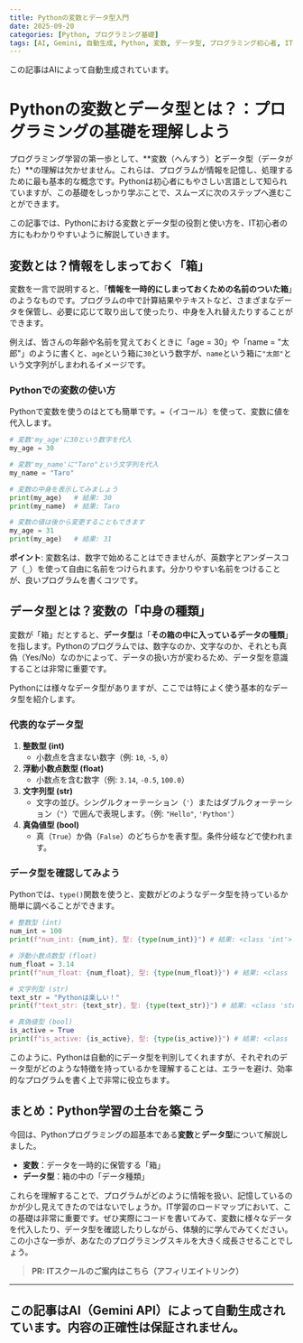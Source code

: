 ```yaml
---
title: Pythonの変数とデータ型入門
date: 2025-09-20
categories: [Python, プログラミング基礎]
tags: [AI, Gemini, 自動生成, Python, 変数, データ型, プログラミング初心者, IT学習]
---
```


この記事はAIによって自動生成されています。

# Pythonの変数とデータ型とは？：プログラミングの基礎を理解しよう

プログラミング学習の第一歩として、**変数（へんすう）**と**データ型（データがた）**の理解は欠かせません。これらは、プログラムが情報を記憶し、処理するために最も基本的な概念です。Pythonは初心者にもやさしい言語として知られていますが、この基礎をしっかり学ぶことで、スムーズに次のステップへ進むことができます。

この記事では、Pythonにおける変数とデータ型の役割と使い方を、IT初心者の方にもわかりやすいように解説していきます。

## 変数とは？情報をしまっておく「箱」

変数を一言で説明すると、「**情報を一時的にしまっておくための名前のついた箱**」のようなものです。プログラムの中で計算結果やテキストなど、さまざまなデータを保管し、必要に応じて取り出して使ったり、中身を入れ替えたりすることができます。

例えば、皆さんの年齢や名前を覚えておくときに「age = 30」や「name = "太郎"」のように書くと、`age`という箱に`30`という数字が、`name`という箱に`"太郎"`という文字列がしまわれるイメージです。

### Pythonでの変数の使い方

Pythonで変数を使うのはとても簡単です。`=`（イコール）を使って、変数に値を代入します。

```python
# 変数'my_age'に30という数字を代入
my_age = 30 

# 変数'my_name'に"Taro"という文字列を代入
my_name = "Taro"

# 変数の中身を表示してみましょう
print(my_age)   # 結果: 30
print(my_name)  # 結果: Taro

# 変数の値は後から変更することもできます
my_age = 31
print(my_age)   # 結果: 31
```

**ポイント**: 変数名は、数字で始めることはできませんが、英数字とアンダースコア（`_`）を使って自由に名前をつけられます。分かりやすい名前をつけることが、良いプログラムを書くコツです。

## データ型とは？変数の「中身の種類」

変数が「箱」だとすると、**データ型**は「**その箱の中に入っているデータの種類**」を指します。Pythonのプログラムでは、数字なのか、文字なのか、それとも真偽（Yes/No）なのかによって、データの扱い方が変わるため、データ型を意識することは非常に重要です。

Pythonには様々なデータ型がありますが、ここでは特によく使う基本的なデータ型を紹介します。

### 代表的なデータ型

1.  **整数型 (int)**
    *   小数点を含まない数字（例: `10`, `-5`, `0`）
2.  **浮動小数点数型 (float)**
    *   小数点を含む数字（例: `3.14`, `-0.5`, `100.0`）
3.  **文字列型 (str)**
    *   文字の並び。シングルクォーテーション（`'`）またはダブルクォーテーション（`"`）で囲んで表現します。（例: `"Hello"`, `'Python'`）
4.  **真偽値型 (bool)**
    *   真（`True`）か偽（`False`）のどちらかを表す型。条件分岐などで使われます。

### データ型を確認してみよう

Pythonでは、`type()`関数を使うと、変数がどのようなデータ型を持っているか簡単に調べることができます。

```python
# 整数型 (int)
num_int = 100
print(f"num_int: {num_int}, 型: {type(num_int)}") # 結果: <class 'int'>

# 浮動小数点数型 (float)
num_float = 3.14
print(f"num_float: {num_float}, 型: {type(num_float)}") # 結果: <class 'float'>

# 文字列型 (str)
text_str = "Pythonは楽しい！"
print(f"text_str: {text_str}, 型: {type(text_str)}") # 結果: <class 'str'>

# 真偽値型 (bool)
is_active = True
print(f"is_active: {is_active}, 型: {type(is_active)}") # 結果: <class 'bool'>
```

このように、Pythonは自動的にデータ型を判別してくれますが、それぞれのデータ型がどのような特徴を持っているかを理解することは、エラーを避け、効率的なプログラムを書く上で非常に役立ちます。

## まとめ：Python学習の土台を築こう

今回は、Pythonプログラミングの超基本である**変数**と**データ型**について解説しました。

*   **変数**：データを一時的に保管する「箱」
*   **データ型**：箱の中の「データ種類」

これらを理解することで、プログラムがどのように情報を扱い、記憶しているのかが少し見えてきたのではないでしょうか。IT学習のロードマップにおいて、この基礎は非常に重要です。ぜひ実際にコードを書いてみて、変数に様々なデータを代入したり、データ型を確認したりしながら、体験的に学んでみてください。この小さな一歩が、あなたのプログラミングスキルを大きく成長させることでしょう。
> **PR: ITスクールのご案内はこちら（アフィリエイトリンク）**

---
この記事はAI（Gemini API）によって自動生成されています。内容の正確性は保証されません。
---
